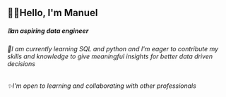 ## 👋🏾Hello, I'm Manuel 
##### ❕❕an aspiring data engineer 
###### 🎯I am currently learning SQL and python and I'm eager to contribute my skills and knowledge to give meaningful insights for better data driven decisions
###### ✨I'm open to learning and collaborating with other professionals 
